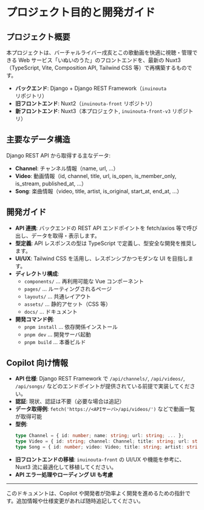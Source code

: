 # プロジェクト目的と開発ガイド

## プロジェクト概要

本プロジェクトは、バーチャルライバー戌亥とこの歌動画を快適に視聴・管理できる Web サービス「いぬいのうた」のフロントエンドを、最新の Nuxt3（TypeScript, Vite, Composition API, Tailwind CSS 等）で再構築するものです。

- **バックエンド**: Django + Django REST Framework（`inuinouta` リポジトリ）
- **旧フロントエンド**: Nuxt2（`inuinouta-front` リポジトリ）
- **新フロントエンド**: Nuxt3（本プロジェクト, `inuinouta-front-v3` リポジトリ）

## 主要なデータ構造

Django REST API から取得する主なデータ:

- **Channel**: チャンネル情報（name, url, ...）
- **Video**: 動画情報（id, channel, title, url, is_open, is_member_only, is_stream, published_at, ...）
- **Song**: 楽曲情報（video, title, artist, is_original, start_at, end_at, ...）

## 開発ガイド

- **API 連携**: バックエンドの REST API エンドポイントを fetch/axios 等で呼び出し、データを取得・表示します。
- **型定義**: API レスポンスの型は TypeScript で定義し、型安全な開発を推奨します。
- **UI/UX**: Tailwind CSS を活用し、レスポンシブかつモダンな UI を目指します。
- **ディレクトリ構成**:
  - `components/` ... 再利用可能な Vue コンポーネント
  - `pages/` ... ルーティングされるページ
  - `layouts/` ... 共通レイアウト
  - `assets/` ... 静的アセット（CSS 等）
  - `docs/` ... ドキュメント
- **開発コマンド例**:
  - `pnpm install` ... 依存関係インストール
  - `pnpm dev` ... 開発サーバ起動
  - `pnpm build` ... 本番ビルド

## Copilot 向け情報

- **API 仕様**: Django REST Framework で `/api/channels/`, `/api/videos/`, `/api/songs/` などのエンドポイントが提供されている前提で実装してください。
- **認証**: 現状、認証は不要（必要な場合は追記）
- **データ取得例**: `fetch('https://<APIサーバ>/api/videos/')` などで動画一覧が取得可能
- **型例**:
  ```ts
  type Channel = { id: number; name: string; url: string; ... };
  type Video = { id: string; channel: Channel; title: string; url: string; ... };
  type Song = { id: number; video: Video; title: string; artist: string; ... };
  ```
- **旧フロントエンドの移植**: `inuinouta-front` の UI/UX や機能を参考に、Nuxt3 流に最適化して移植してください。
- **API エラー処理やローディング UI も考慮**

---

このドキュメントは、Copilot や開発者が効率よく開発を進めるための指針です。追加情報や仕様変更があれば随時追記してください。
